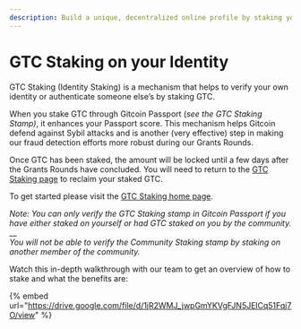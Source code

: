```yaml
---
description: Build a unique, decentralized online profile by staking your identity!
---
```


# GTC Staking on your Identity

GTC Staking (Identity Staking) is a mechanism that helps to verify your own identity or authenticate someone else’s by staking GTC.&#x20;

When you stake GTC through Gitcoin Passport (_see the GTC Staking Stamp)_, it enhances your Passport score. This mechanism helps Gitcoin defend against Sybil attacks and is another (very effective) step in making our fraud detection efforts more robust during our Grants Rounds.

Once GTC has been staked, the amount will be locked until a few days after the Grants Rounds have concluded. You will need to return to the [GTC Staking page](https://www.staking.passport.gitcoin.co/StakeDashboard) to reclaim your staked GTC.&#x20;

To get started please visit the [GTC Staking home page](https://www.staking.passport.gitcoin.co/StakeDashboard).

_Note: You can only verify the GTC Staking stamp in Gitcoin Passport if you have either staked on yourself or had GTC staked on you by the community._ \
__\
_You will not be able to verify the Community Staking stamp by staking on another member of the community._&#x20;

Watch this in-depth walkthrough with our team to get an overview of how to stake and what the benefits are:

{% embed url="https://drive.google.com/file/d/1jR2WMJ_jwpGmYKVgFJN5JElCq51Fqj7O/view" %}
